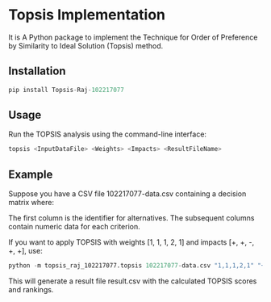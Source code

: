  # Topsis Implementation

It is A Python package to implement the Technique for Order of Preference by Similarity to Ideal Solution (Topsis) method.

## Installation

```python
pip install Topsis-Raj-102217077
```

## Usage
Run the TOPSIS analysis using the command-line interface:

```python
topsis <InputDataFile> <Weights> <Impacts> <ResultFileName>
```

## Example
Suppose you have a CSV file 102217077-data.csv containing a decision matrix where:

The first column is the identifier for alternatives.
The subsequent columns contain numeric data for each criterion.

If you want to apply TOPSIS with weights [1, 1, 1, 2, 1] and impacts [+, +, -, +, +], use:

```python
python -m topsis_raj_102217077.topsis 102217077-data.csv "1,1,1,2,1" "+,+,-,+,+" 102217077-result.csv
```
This will generate a result file result.csv with the calculated TOPSIS scores and rankings.
